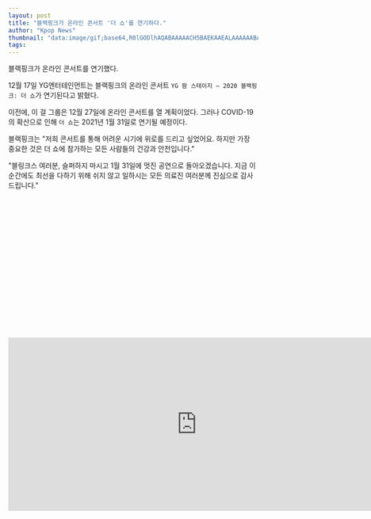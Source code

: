 ```yaml
---
layout: post
title: "블랙핑크가 온라인 콘서트 '더 쇼'를 연기하다."
author: "Kpop News"
thumbnail: "data:image/gif;base64,R0lGODlhAQABAAAAACH5BAEKAAEALAAAAAABAAEAAAICTAEAOw=="
tags: 
---
```



블랙핑크가 온라인 콘서트를 연기했다.

12월 17일 YG엔터테인먼트는 블랙핑크의 온라인 콘서트 `YG 팜 스테이지 – 2020 블랙핑크: 더 쇼`가 연기된다고 밝혔다.

이전에, 이 걸 그룹은 12월 27일에 온라인 콘서트를 열 계획이었다. 그러나 COVID-19의 확산으로 인해 `더 쇼`는 2021년 1월 31일로 연기될 예정이다.

블랙핑크는 "저희 콘서트를 통해 어려운 시기에 위로를 드리고 싶었어요. 하지만 가장 중요한 것은 더 쇼에 참가하는 모든 사람들의 건강과 안전입니다."

"블링크스 여러분, 슬퍼하지 마시고 1월 31일에 멋진 공연으로 돌아오겠습니다. 지금 이 순간에도 최선을 다하기 위해 쉬지 않고 일하시는 모든 의료진 여러분께 진심으로 감사드립니다."


<div class="video_wrapper" style="padding-top: 56.25%;">
    <iframe width="760" height="350" frameborder="0" allow="accelerometer; autoplay; clipboard-write; encrypted-media; gyroscope; picture-in-picture" allowfullscreen="" class="lazyload" src="https://www.youtube.com/embed/CyqctquwO3Y"></iframe>
</div>
